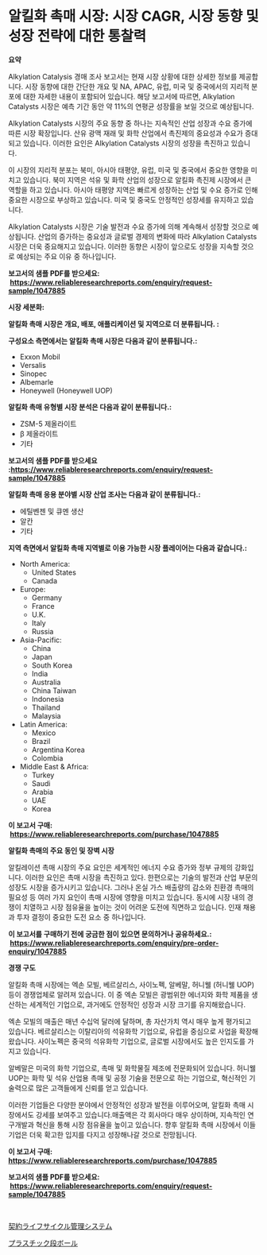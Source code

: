 <p><h1>알킬화 촉매 시장: 시장 CAGR, 시장 동향 및 성장 전략에 대한 통찰력</h1></p><p><strong>요약</strong></p>
<p><p>Alkylation Catalysis 경매 조사 보고서는 현재 시장 상황에 대한 상세한 정보를 제공합니다. 시장 동향에 대한 간단한 개요 및 NA, APAC, 유럽, 미국 및 중국에서의 지리적 분포에 대한 자세한 내용이 포함되어 있습니다. 해당 보고서에 따르면, Alkylation Catalysts 시장은 예측 기간 동안 약 11%의 연평균 성장률을 보일 것으로 예상됩니다.</p><p>Alkylation Catalysts 시장의 주요 동향 중 하나는 지속적인 산업 성장과 수요 증가에 따른 시장 확장입니다. 산유 광맥 재래 및 화학 산업에서 촉진제의 중요성과 수요가 증대되고 있습니다. 이러한 요인은 Alkylation Catalysts 시장의 성장을 촉진하고 있습니다.</p><p>이 시장의 지리적 분포는 북미, 아시아 태평양, 유럽, 미국 및 중국에서 중요한 영향을 미치고 있습니다. 북미 지역은 석유 및 화학 산업의 성장으로 알킬화 촉진제 시장에서 큰 역할을 하고 있습니다. 아시아 태평양 지역은 빠르게 성장하는 산업 및 수요 증가로 인해 중요한 시장으로 부상하고 있습니다. 미국 및 중국도 안정적인 성장세를 유지하고 있습니다.</p><p>Alkylation Catalysts 시장은 기술 발전과 수요 증가에 의해 계속해서 성장할 것으로 예상됩니다. 산업의 증가하는 중요성과 글로벌 경제의 변화에 따라 Alkylation Catalysts 시장은 더욱 중요해지고 있습니다. 이러한 동향은 시장이 앞으로도 성장을 지속할 것으로 예상되는 주요 이유 중 하나입니다.</p></p>
<p><strong>보고서의 샘플 PDF를 받으세요: &nbsp;<a href="https://www.reliableresearchreports.com/enquiry/request-sample/1047885">https://www.reliableresearchreports.com/enquiry/request-sample/1047885</a></strong></p>
<p><strong>시장 세분화:</strong></p>
<p><strong> 알킬화 촉매 시장은 개요, 배포, 애플리케이션 및 지역으로 더 분류됩니다. :</strong></p>
<p><strong>구성요소 측면에서는 알킬화 촉매 시장은 다음과 같이 분류됩니다.:</strong></p>
<p><ul><li>Exxon Mobil</li><li>Versalis</li><li>Sinopec</li><li>Albemarle</li><li>Honeywell (Honeywell UOP)</li></ul></p>
<p><strong> 알킬화 촉매 유형별 시장 분석은 다음과 같이 분류됩니다.:</strong></p>
<p><ul><li>ZSM-5 제올라이트</li><li>β 제올라이트</li><li>기타</li></ul></p>
<p><strong>보고서의 샘플 PDF를 받으세요 :<a href="https://www.reliableresearchreports.com/enquiry/request-sample/1047885">https://www.reliableresearchreports.com/enquiry/request-sample/1047885</a></strong></p>
<p><strong> 알킬화 촉매 응용 분야별 시장 산업 조사는 다음과 같이 분류됩니다.:</strong></p>
<p><ul><li>에틸벤젠 및 큐멘 생산</li><li>알칸</li><li>기타</li></ul></p>
<p><strong>지역 측면에서 알킬화 촉매 지역별로 이용 가능한 시장 플레이어는 다음과 같습니다.:</strong></p>
<p><ul>
    <li>
        North America:
        <ul>
            <li>United States</li>
            <li>Canada</li>
        </ul>
    </li>
    <li>
        Europe:
        <ul>
            <li>Germany</li>
            <li>France</li>
            <li>U.K.</li>
            <li>Italy</li>
            <li>Russia</li>
        </ul>
    </li>
    <li>
        Asia-Pacific:
        <ul>
            <li>China</li>
            <li>Japan</li>
            <li>South Korea</li>
            <li>India</li>
            <li>Australia</li>
            <li>China Taiwan</li>
            <li>Indonesia</li>
            <li>Thailand</li>
            <li>Malaysia</li>
        </ul>
    </li>
    <li>
        Latin America:
        <ul>
            <li>Mexico</li>
            <li>Brazil</li>
            <li>Argentina Korea</li>
            <li>Colombia</li>
        </ul>
    </li>
    <li>
        Middle East & Africa:
        <ul>
            <li>Turkey</li>
            <li>Saudi</li>
            <li>Arabia</li>
            <li>UAE</li>
            <li>Korea</li>
        </ul>
    </li>
    </ul></p>
<p><strong>이 보고서 구매: &nbsp;<a href="https://www.reliableresearchreports.com/purchase/1047885">https://www.reliableresearchreports.com/purchase/1047885</a></strong></p>
<p><strong>알킬화 촉매의 주요 동인 및 장벽 시장</strong></p>
<p><p>알킬레이션 촉매 시장의 주요 요인은 세계적인 에너지 수요 증가와 정부 규제의 강화입니다. 이러한 요인은 촉매 시장을 촉진하고 있다. 한편으로는 기술의 발전과 산업 부문의 성장도 시장을 증가시키고 있습니다. 그러나 온실 가스 배출량의 감소와 친환경 촉매의 필요성 등 여러 가지 요인이 촉매 시장에 영향을 미치고 있습니다. 동시에 시장 내의 경쟁이 치열하고 시장 점유율을 높이는 것이 어려운 도전에 직면하고 있습니다. 인재 채용과 투자 결정이 중요한 도전 요소 중 하나입니다.</p></p>
<p><strong>이 보고서를 구매하기 전에 궁금한 점이 있으면 문의하거나 공유하세요.: &nbsp;<a href="https://www.reliableresearchreports.com/enquiry/pre-order-enquiry/1047885">https://www.reliableresearchreports.com/enquiry/pre-order-enquiry/1047885</a></strong></p>
<p><strong>경쟁 구도</strong></p>
<p><p>알킬화 촉매 시장에는 엑손 모빌, 베르살리스, 사이노펙, 알베말, 허니웰 (허니웰 UOP) 등이 경쟁업체로 알려져 있습니다. 이 중 엑손 모빌은 광범위한 에너지와 화학 제품을 생산하는 세계적인 기업으로, 과거에도 안정적인 성장과 시장 크기를 유지해왔습니다. </p><p>엑손 모빌의 매출은 매년 수십억 달러에 달하며, 총 자산가치 역시 매우 높게 평가되고 있습니다. 베르살리스는 이탈리아의 석유화학 기업으로, 유럽을 중심으로 사업을 확장해왔습니다. 사이노펙은 중국의 석유화학 기업으로, 글로벌 시장에서도 높은 인지도를 가지고 있습니다. </p><p>알베말은 미국의 화학 기업으로, 촉매 및 화학물질 제조에 전문화되어 있습니다. 허니웰 UOP는 화학 및 석유 산업용 촉매 및 공정 기술을 전문으로 하는 기업으로, 혁신적인 기술력으로 많은 고객들에게 신뢰를 얻고 있습니다. </p><p>이러한 기업들은 다양한 분야에서 안정적인 성장과 발전을 이루어오며, 알킬화 촉매 시장에서도 강세를 보여주고 있습니다.매출액은 각 회사마다 매우 상이하며, 지속적인 연구개발과 혁신을 통해 시장 점유율을 높이고 있습니다. 향후 알킬화 촉매 시장에서 이들 기업은 더욱 확고한 입지를 다지고 성장해나갈 것으로 전망됩니다.</p></p>
<p><strong>이 보고서 구매: &nbsp; <a href="https://www.reliableresearchreports.com/purchase/1047885">https://www.reliableresearchreports.com/purchase/1047885</a></strong></p>
<p><strong>보고서의 샘플 PDF를 받으세요: &nbsp;<a href="https://www.reliableresearchreports.com/enquiry/request-sample/1047885">https://www.reliableresearchreports.com/enquiry/request-sample/1047885</a></strong><strong></strong></p>
<p>&nbsp;</p>
<p><p><a href="https://github.com/marbadji/Market-Research-Report-List-1/blob/main/326743917080.md">契約ライフサイクル管理システム</a></p><p><a href="https://github.com/KaydenJohns1964/Market-Research-Report-List-1/blob/main/988168217081.md">プラスチック段ボール</a></p></p>
